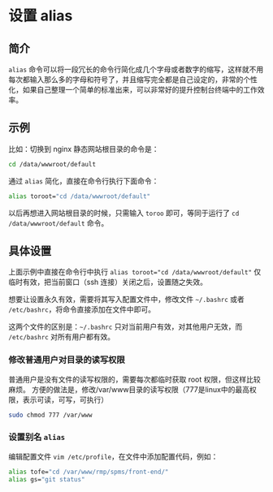 # 设置 alias
## 简介

`alias` 命令可以将一段冗长的命令行简化成几个字母或者数字的缩写，这样就不用每次都输入那么多的字母和符号了，并且缩写完全都是自己设定的，非常的个性化，如果自己整理一个简单的标准出来，可以非常好的提升控制台终端中的工作效率。

## 示例

比如：切换到 nginx 静态网站根目录的命令是：

```bash
cd /data/wwwroot/default
```

通过 `alias` 简化，直接在命令行执行下面命令：

```bash
alias toroot="cd /data/wwwroot/default"
```

以后再想进入网站根目录的时候，只需输入 `toroo` 即可，等同于运行了 `cd /data/wwwroot/default` 命令。

## 具体设置

上面示例中直接在命令行中执行 `alias toroot="cd /data/wwwroot/default"` 仅临时有效，把当前窗口（ssh 连接）关闭之后，设置随之失效。

想要让设置永久有效，需要将其写入配置文件中，修改文件 `~/.bashrc` 或者 `/etc/bashrc`，将命令直接添加在文件中即可。

这两个文件的区别是：`~/.bashrc` 只对当前用户有效，对其他用户无效，而 `/etc/bashrc` 对所有用户都有效。

<!-- more -->

### 修改普通用户对目录的读写权限
普通用户是没有文件的读写权限的，需要每次都临时获取 root 权限，但这样比较麻烦。
方便的做法是，修改/var/www目录的读写权限（777是linux中的最高权限，表示可读，可写，可执行）
```bash
sudo chmod 777 /var/www
```

### 设置别名 `alias`
编辑配置文件 `vim /etc/profile`，在文件中添加配置代码，例如：
```bash
alias tofe="cd /var/www/rmp/spms/front-end/"
alias gs="git status"
```